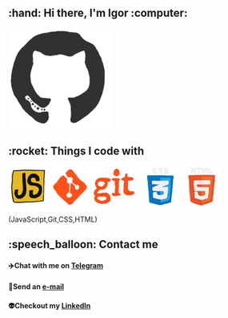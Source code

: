 <h2>
  :hand: Hi there, I'm Igor :computer:
</h2>
  <img src="https://github.com/pendosik/pendosik/blob/main/Gif/GitHub.gif"       alt="Githubicon" height="200">
<h2>
  :rocket: Things I code with
</h2>
  <p align='left'>
    <img src="https://github.com/pendosik/pendosik/blob/main/Gif/JavaScript.gif" alt="JavaScript" height="80">
    <!---
    <img src="https://github.com/pendosik/pendosik/blob/main/Gif/React.gif"      alt="React"      height="80">
    <img src="https://github.com/pendosik/pendosik/blob/main/Gif/Bootstrap.gif"  alt="Bootstrap"  height="80"> 
    --->
    <img src="https://github.com/pendosik/pendosik/blob/main/Gif/Git.gif"        alt="Git"        height="80">
    <img src="https://github.com/pendosik/pendosik/blob/main/Gif/CSS.gif"        alt="CSS"        height="80">
    <img src="https://github.com/pendosik/pendosik/blob/main/Gif/HTML.gif"       alt="HTML"       height="80">
  </p>
  (JavaScript,Git,CSS,HTML)
<h2>
  :speech_balloon: Contact me
</h2>

#### :airplane:Chat with me on <a href="https://t.me/pendocik">Telegram</a>

#### :e-mail:Send an           <a href="mailto:pendociik@gmail.com">e-mail</a>

#### :alien:Checkout my        <a href="https://www.linkedin.com/in/igor-domoradov-94a259163/">LinkedIn</a>
